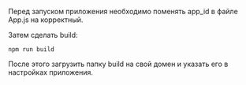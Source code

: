 Перед запуском приложения необходимо поменять app_id в файле App.js на корректный.

Затем сделать build:
```
npm run build
```

После этого загрузить папку build на свой домен и указать его в настройках приложения.
